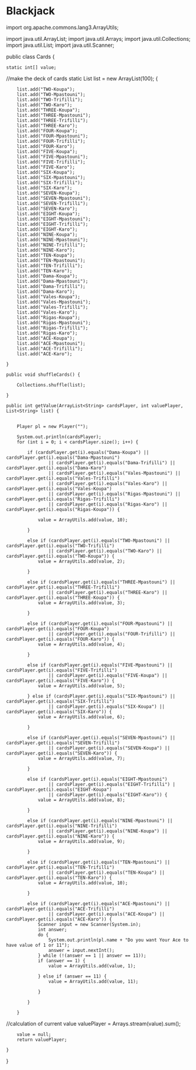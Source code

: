 # Blackjack
import org.apache.commons.lang3.ArrayUtils;

import java.util.ArrayList;
import java.util.Arrays;
import java.util.Collections;
import java.util.List;
import java.util.Scanner;

public class Cards {

	static int[] value;
//make the deck of cards
	static List<String> list = new ArrayList<String>(100);
	{

		list.add("TWO-Koupa");
		list.add("TWO-Mpastouni");
		list.add("TWO-Trifilli");
		list.add("TWO-Karo");
		list.add("THREE-Koupa");
		list.add("THREE-Mpastouni");
		list.add("THREE-Trifilli");
		list.add("THREE-Karo");
		list.add("FOUR-Koupa");
		list.add("FOUR-Mpastouni");
		list.add("FOUR-Trifilli");
		list.add("FOUR-Karo");
		list.add("FIVE-Koupa");
		list.add("FIVE-Mpastouni");
		list.add("FIVE-Trifilli");
		list.add("FIVE-Karo");
		list.add("SIX-Koupa");
		list.add("SIX-Mpastouni");
		list.add("SIX-Trifilli");
		list.add("SIX-Karo");
		list.add("SEVEN-Koupa");
		list.add("SEVEN-Mpastouni");
		list.add("SEVEN-Trifilli");
		list.add("SEVEN-Karo");
		list.add("EIGHT-Koupa");
		list.add("EIGHT-Mpastouni");
		list.add("EIGHT-Trifilli");
		list.add("EIGHT-Karo");
		list.add("NINE-Koupa");
		list.add("NINE-Mpastouni");
		list.add("NINE-Trifilli");
		list.add("NINE-Karo");
		list.add("TEN-Koupa");
		list.add("TEN-Mpastouni");
		list.add("TEN-Trifilli");
		list.add("TEN-Karo");
		list.add("Dama-Koupa");
		list.add("Dama-Mpastouni");
		list.add("Dama-Trifilli");
		list.add("Dama-Karo");
		list.add("Vales-Koupa");
		list.add("Vales-Mpastouni");
		list.add("Vales-Trifilli");
		list.add("Vales-Karo");
		list.add("Rigas-Koupa");
		list.add("Rigas-Mpastouni");
		list.add("Rigas-Trifilli");
		list.add("Rigas-Karo");
		list.add("ACE-Koupa");
		list.add("ACE-Mpastouni");
		list.add("ACE-Trifilli");
		list.add("ACE-Karo");

	}

	public void shuffleCards() {

		Collections.shuffle(list);

	}

	public int getValue(ArrayList<String> cardsPlayer, int valuePlayer, List<String> list) {
		

		Player pl = new Player("");

		System.out.println(cardsPlayer);
		for (int i = 0; i < cardsPlayer.size(); i++) {

			if (cardsPlayer.get(i).equals("Dama-Koupa") || cardsPlayer.get(i).equals("Dama-Mpastouni")
					|| cardsPlayer.get(i).equals("Dama-Trifilli") || cardsPlayer.get(i).equals("Dama-Karo")
					|| cardsPlayer.get(i).equals("Vales-Mpastouni") || cardsPlayer.get(i).equals("Vales-Trifilli")
					|| cardsPlayer.get(i).equals("Vales-Karo") || cardsPlayer.get(i).equals("Vales-Koupa")
					|| cardsPlayer.get(i).equals("Rigas-Mpastouni") || cardsPlayer.get(i).equals("Rigas-Trifilli")
					|| cardsPlayer.get(i).equals("Rigas-Karo") || cardsPlayer.get(i).equals("Rigas-Koupa")) {

				value = ArrayUtils.add(value, 10);

			}

			else if (cardsPlayer.get(i).equals("TWO-Mpastouni") || cardsPlayer.get(i).equals("TWO-Trifilli")
					|| cardsPlayer.get(i).equals("TWO-Karo") || cardsPlayer.get(i).equals("TWO-Koupa")) {
				value = ArrayUtils.add(value, 2);

			}

			else if (cardsPlayer.get(i).equals("THREE-Mpastouni") || cardsPlayer.get(i).equals("THREE-Trifilli")
					|| cardsPlayer.get(i).equals("THREE-Karo") || cardsPlayer.get(i).equals("THREE-Koupa")) {
				value = ArrayUtils.add(value, 3);

			}

			else if (cardsPlayer.get(i).equals("FOUR-Mpastouni") || cardsPlayer.get(i).equals("FOUR-Koupa")
					|| cardsPlayer.get(i).equals("FOUR-Trifilli") || cardsPlayer.get(i).equals("FOUR-Karo")) {
				value = ArrayUtils.add(value, 4);

			}

			else if (cardsPlayer.get(i).equals("FIVE-Mpastouni") || cardsPlayer.get(i).equals("FIVE-Trifilli")
					|| cardsPlayer.get(i).equals("FIVE-Koupa") || cardsPlayer.get(i).equals("FIVE-Karo")) {
				value = ArrayUtils.add(value, 5);

			} else if (cardsPlayer.get(i).equals("SIX-Mpastouni") || cardsPlayer.get(i).equals("SIX-Trifilli")
					|| cardsPlayer.get(i).equals("SIX-Koupa") || cardsPlayer.get(i).equals("SIX-Karo")) {
				value = ArrayUtils.add(value, 6);

			}

			else if (cardsPlayer.get(i).equals("SEVEN-Mpastouni") || cardsPlayer.get(i).equals("SEVEN-Trifilli")
					|| cardsPlayer.get(i).equals("SEVEN-Koupa") || cardsPlayer.get(i).equals("SEVEN-Karo")) {
				value = ArrayUtils.add(value, 7);

			}

			else if (cardsPlayer.get(i).equals("EIGHT-Mpastouni")
					|| cardsPlayer.get(i).equals("EIGHT-Trifilli") | cardsPlayer.get(i).equals("EIGHT-Koupa")
					|| cardsPlayer.get(i).equals("EIGHT-Karo")) {
				value = ArrayUtils.add(value, 8);

			}

			else if (cardsPlayer.get(i).equals("NINE-Mpastouni") || cardsPlayer.get(i).equals("NINE-Trifilli")
					|| cardsPlayer.get(i).equals("NINE-Koupa") || cardsPlayer.get(i).equals("NINE-Karo")) {
				value = ArrayUtils.add(value, 9);

			}

			else if (cardsPlayer.get(i).equals("TEN-Mpastouni") || cardsPlayer.get(i).equals("TEN-Trifilli")
					|| cardsPlayer.get(i).equals("TEN-Koupa") || cardsPlayer.get(i).equals("TEN-Karo")) {
				value = ArrayUtils.add(value, 10);

			}

			else if (cardsPlayer.get(i).equals("ACE-Mpastouni") || cardsPlayer.get(i).equals("ACE-Trifilli")
					|| cardsPlayer.get(i).equals("ACE-Koupa") || cardsPlayer.get(i).equals("ACE-Karo")) {
				Scanner input = new Scanner(System.in);
				int answer;
				do {
					System.out.println(pl.name + "Do you want Your Ace to have value of 1 or 11");
					answer = input.nextInt();
				} while (!(answer == 1 || answer == 11));
				if (answer == 1) {
					value = ArrayUtils.add(value, 1);

				} else if (answer == 11) {
					value = ArrayUtils.add(value, 11);

				}

			}

		}
//calculation of current value
		valuePlayer = Arrays.stream(value).sum();

		value = null;
		return valuePlayer;

	}

}












	





